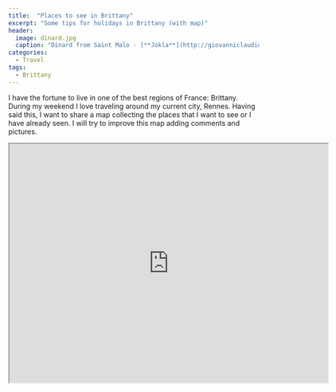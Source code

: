 ```yaml
---
title:  "Places to see in Brittany"
excerpt: "Some tips for holidays in Brittany (with map)"
header:
  image: dinard.jpg
  caption: "Dinard from Saint Malo - [**Jokla**](http://giovanniclaudio.com)"
categories: 
  - Travel
tags:
  - Brittany
---
```


I have the fortune to live in one of the best regions of France: Brittany. During my weekend I love traveling around my current city, Rennes. Having said this, I want to share a map collecting the places that I want to see or I have already seen. I will try to improve this map adding comments and pictures.

<iframe src="https://mapsengine.google.com/map/embed?mid=z_K4lDOSEk7c.kzlVNHXYev4g" width="640" height="480"></iframe>

